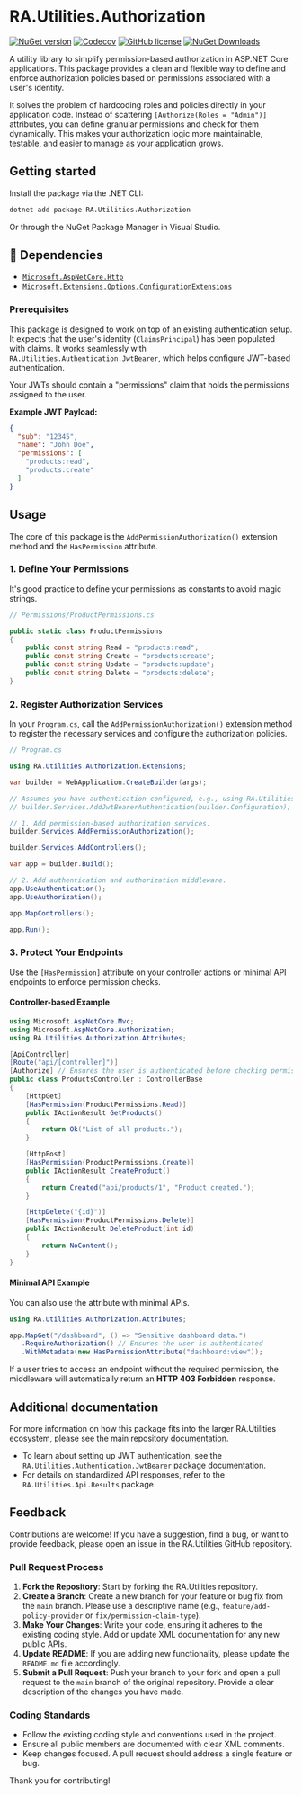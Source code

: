 # RA.Utilities.Authorization

[![NuGet version](https://img.shields.io/nuget/v/RA.Utilities.Authorization.svg)](https://www.nuget.org/packages/RA.Utilities.Authorization/)
[![Codecov](https://codecov.io/github/RedonAlla/RA.Utilities/graph/badge.svg)](https://codecov.io/github/RedonAlla/RA.Utilities)
[![GitHub license](https://img.shields.io/github/license/RedonAlla/RA.Utilities)](https://github.com/RedonAlla/RA.Utilities/blob/main/LICENSE)
[![NuGet Downloads](https://img.shields.io/nuget/dt/RA.Utilities.Authorization.svg)](https://www.nuget.org/packages/RA.Utilities.Authorization/)

A utility library to simplify permission-based authorization in ASP.NET Core applications. This package provides a clean and flexible way to define and enforce authorization policies based on permissions associated with a user's identity.

It solves the problem of hardcoding roles and policies directly in your application code. Instead of scattering `[Authorize(Roles = "Admin")]` attributes, you can define granular permissions and check for them dynamically. This makes your authorization logic more maintainable, testable, and easier to manage as your application grows.

## Getting started

Install the package via the .NET CLI:

```bash
dotnet add package RA.Utilities.Authorization
```

Or through the NuGet Package Manager in Visual Studio.

## 🔗 Dependencies

-   [`Microsoft.AspNetCore.Http`](https://learn.microsoft.com/en-us/dotnet/api/microsoft.aspnetcore.http)
-   [`Microsoft.Extensions.Options.ConfigurationExtensions`](https://learn.microsoft.com/en-us/dotnet/api/microsoft.extensions.dependencyinjection)


### Prerequisites

This package is designed to work on top of an existing authentication setup. It expects that the user's identity (`ClaimsPrincipal`) has been populated with claims. It works seamlessly with `RA.Utilities.Authentication.JwtBearer`, which helps configure JWT-based authentication.

Your JWTs should contain a "permissions" claim that holds the permissions assigned to the user.

**Example JWT Payload:**
```json
{
  "sub": "12345",
  "name": "John Doe",
  "permissions": [
    "products:read",
    "products:create"
  ]
}
```

## Usage

The core of this package is the `AddPermissionAuthorization()` extension method and the `HasPermission` attribute.

### 1. Define Your Permissions

It's good practice to define your permissions as constants to avoid magic strings.

```csharp
// Permissions/ProductPermissions.cs

public static class ProductPermissions
{
    public const string Read = "products:read";
    public const string Create = "products:create";
    public const string Update = "products:update";
    public const string Delete = "products:delete";
}
```

### 2. Register Authorization Services

In your `Program.cs`, call the `AddPermissionAuthorization()` extension method to register the necessary services and configure the authorization policies.

```csharp
// Program.cs

using RA.Utilities.Authorization.Extensions;

var builder = WebApplication.CreateBuilder(args);

// Assumes you have authentication configured, e.g., using RA.Utilities.Authentication.JwtBearer
// builder.Services.AddJwtBearerAuthentication(builder.Configuration);

// 1. Add permission-based authorization services.
builder.Services.AddPermissionAuthorization();

builder.Services.AddControllers();

var app = builder.Build();

// 2. Add authentication and authorization middleware.
app.UseAuthentication();
app.UseAuthorization();

app.MapControllers();

app.Run();
```

### 3. Protect Your Endpoints

Use the `[HasPermission]` attribute on your controller actions or minimal API endpoints to enforce permission checks.

#### Controller-based Example

```csharp
using Microsoft.AspNetCore.Mvc;
using Microsoft.AspNetCore.Authorization;
using RA.Utilities.Authorization.Attributes;

[ApiController]
[Route("api/[controller]")]
[Authorize] // Ensures the user is authenticated before checking permissions
public class ProductsController : ControllerBase
{
    [HttpGet]
    [HasPermission(ProductPermissions.Read)]
    public IActionResult GetProducts()
    {
        return Ok("List of all products.");
    }

    [HttpPost]
    [HasPermission(ProductPermissions.Create)]
    public IActionResult CreateProduct()
    {
        return Created("api/products/1", "Product created.");
    }

    [HttpDelete("{id}")]
    [HasPermission(ProductPermissions.Delete)]
    public IActionResult DeleteProduct(int id)
    {
        return NoContent();
    }
}
```

#### Minimal API Example

You can also use the attribute with minimal APIs.

```csharp
using RA.Utilities.Authorization.Attributes;

app.MapGet("/dashboard", () => "Sensitive dashboard data.")
   .RequireAuthorization() // Ensures the user is authenticated
   .WithMetadata(new HasPermissionAttribute("dashboard:view"));
```

If a user tries to access an endpoint without the required permission, the middleware will automatically return an **HTTP 403 Forbidden** response.

## Additional documentation

For more information on how this package fits into the larger RA.Utilities ecosystem, please see the main repository [documentation](http://redonalla.github.io/RA.Utilities/nuget-packages/auth/Authorization/).

- To learn about setting up JWT authentication, see the `RA.Utilities.Authentication.JwtBearer` package documentation.
- For details on standardized API responses, refer to the `RA.Utilities.Api.Results` package.

## Feedback

Contributions are welcome! If you have a suggestion, find a bug, or want to provide feedback, please open an issue in the RA.Utilities GitHub repository.

### Pull Request Process

1.  **Fork the Repository**: Start by forking the RA.Utilities repository.
2.  **Create a Branch**: Create a new branch for your feature or bug fix from the `main` branch. Please use a descriptive name (e.g., `feature/add-policy-provider` or `fix/permission-claim-type`).
3.  **Make Your Changes**: Write your code, ensuring it adheres to the existing coding style. Add or update XML documentation for any new public APIs.
4.  **Update README**: If you are adding new functionality, please update the `README.md` file accordingly.
5.  **Submit a Pull Request**: Push your branch to your fork and open a pull request to the `main` branch of the original repository. Provide a clear description of the changes you have made.

### Coding Standards

- Follow the existing coding style and conventions used in the project.
- Ensure all public members are documented with clear XML comments.
- Keep changes focused. A pull request should address a single feature or bug.

Thank you for contributing!